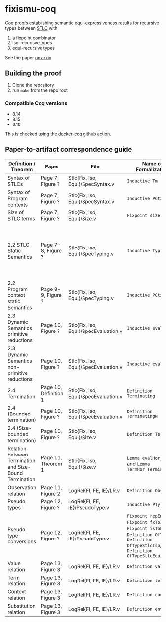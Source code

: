 # fixismu-coq
Coq proofs establishing semantic equi-expressiveness results for recursive types between [STLC] with
1. a fixpoint combinator
2. iso-recurisve types
3. equi-recursive types

See the paper [on arxiv][arxiv]

[arxiv]: https://arxiv.org/abs/2010.10859
[STLC]: https://en.wikipedia.org/wiki/Simply_typed_lambda_calculus

## Building the proof

1. Clone the repository
2. run `make` from the repo root

### Compatible Coq versions
- 8.14
- 8.15
- 8.16

This is checked using the [docker-coq] github action.

[docker-coq]: https://github.com/coq-community/docker-coq-action

## Paper-to-artifact correspondence guide

| Definition / Theorem | Paper | File | Name of Formalization | Notation |
|---|---|---|---|---|
| Syntax of STLCs | Page 7, Figure ? | Stlc{Fix, Iso, Equi}/SpecSyntax.v | `Inductive Tm` |  |
| Syntax of Program contexts | Page 7, Figure ? | Stlc{Fix, Iso, Equi}/SpecSyntax.v | `Inductive PCtx` |  |
| Size of STLC terms | Page 7, Figure ? | Stlc{Fix, Iso, Equi}/Size.v | `Fixpoint size` |  |
| 2.2 STLC Static Semantics | Page 7-8, Figure ? | Stlc{Fix, Iso, Equi}/SpecTyping.v | `Inductive Typing` | `⟪  Γ `?`⊢ t : T  ⟫` where ? is either the empty string, i, or e for STLC `Fix`, `Iso`, or `Equi` respectively |
| 2.2 Program context static Semantics | Page 8-9, Figure ? | Stlc{Fix, Iso, Equi}/SpecTyping.v | `Inductive PCtxTyping` | `⟪ `?`⊢ C : Γ₀ , τ₀ → Γ , τ ⟫`, with ? as above
| 2.3 Dynamic Semantics primitive reductions | Page 10, Figure ? | Stlc{Fix, Iso, Equi}/SpecEvaluation.v | `Inductive eval₀` | `t₁ -->₀ t₂` |
| 2.3 Dynamic Semantics non-primitive reductions | Page 10, Figure ? | Stlc{Fix, Iso, Equi}/SpecEvaluation.v | `Inductive eval` | `t₁ --> t₂` |
| 2.4 Termination | Page 10, Definition 1 | Stlc{Fix, Iso, Equi}/SpecEvaluation.v | `Definition Terminating` | `t ⇓` |
| 2.4 (Bounded termination) | Page 10, Figure ? | Stlc{Fix, Iso, Equi}/SpecEvaluation.v | `Definition TerminatingN` | `t ⇓_ n` |
| 2.4 (Size-bounded termination) | Page 10, Figure ? | Stlc{Fix, Iso, Equi}/Size.v  | `Definition TermHor` |  |
| Relation between Termination and Size-Bound Termination | Page 11, Theorem 1 | Stlc{Fix, Iso, Equi}/Size.v | `Lemma evalHor_evaln` and `Lemma TermHor_TerminatingN` | |
| Observation relation | Page 11, Figure 2 | LogRel{FI, FE, IE}/LR.v | `Definition Obs` |   |
| Pseudo types | Page 12, Figure ? | LogRel{FI, FE, IE}/PseudoType.v | `Inductive PTy`
| Pseudo type conversions | Page 12, Figure ? | LogRel{FI, FE, IE}/PseudoType.v | `Fixpoint repEmul`, `Fixpoint fxToIs`, `Fixpoint isToEq`, `Definition OfType`, `Definition OfTypeStlcIso`, `Definition OfTypeStlcEqui` |
| Value relation | Page 13, Figure 3 | LogRel{FI, FE, IE}/LR.v | `Definition valrel` | 
| Term relation | Page 13, Figure 3 | LogRel{FI, FE, IE}/LR.v | `Definition termrel` | 
| Context relation | Page 13, Figure 3 | LogRel{FI, FE, IE}/LR.v | `Definition contrel` | 
| Substitution relation | Page 13, Figure 3 | LogRel{FI, FE, IE}/LR.v | `Definition envrel` |

